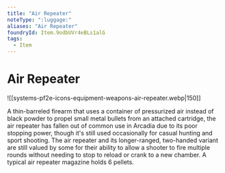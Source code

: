 ```yaml
---
title: "Air Repeater"
noteType: ":luggage:"
aliases: "Air Repeater"
foundryId: Item.9odbUVr4eBLs1alG
tags:
  - Item
---
```


# Air Repeater
![[systems-pf2e-icons-equipment-weapons-air-repeater.webp|150]]

A thin-barreled firearm that uses a container of pressurized air instead of black powder to propel small metal bullets from an attached cartridge, the air repeater has fallen out of common use in Arcadia due to its poor stopping power, though it's still used occasionally for casual hunting and sport shooting. The air repeater and its longer-ranged, two-handed variant are still valued by some for their ability to allow a shooter to fire multiple rounds without needing to stop to reload or crank to a new chamber. A typical air repeater magazine holds 6 pellets.
